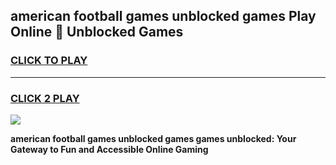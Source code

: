 
## american football games unblocked games Play Online 👋 Unblocked Games
<h3>
<a href="https://premium.freeplayer.one?title=american_football_games_unblocked_games&ref=19F">CLICK TO PLAY</a></h3>
<hr>

<h3>
<a href="https://premium.freeplayer.one?title=american_football_games_unblocked_games&ref=19F">CLICK 2 PLAY</a>
  
</h3>

<a href="https://premium.freeplayer.one?title=american_football_games_unblocked_games&ref=19F"><img src="https://clearcache.store/games.png"></a>


**american football games unblocked games games unblocked: Your Gateway to Fun and Accessible Online Gaming**
